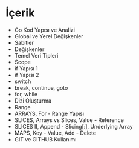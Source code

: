# İçerik
- Go Kod Yapısı ve Analizi
- Global ve Yerel Değişkenler
- Sabitler
- Değişkenler
- Temel Veri Tipleri
- Scope
- if Yapısı 1
- if Yapısı 2
- switch
- break, continue, goto
- for, while 
- Dizi Oluşturma
- Range
- ARRAYS, For - Range Yapısı
- SLICES, Arrays vs Slices, Value - Reference
- SLICES II, Append - Slicing[:], Underlying Array
- MAPS, Key - Value, Add - Delete
- GIT ve GITHUB Kullanımı
